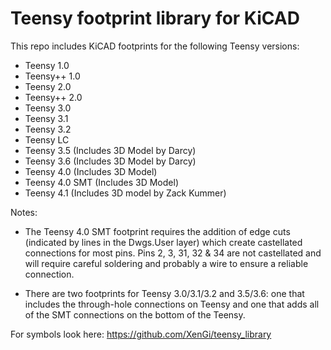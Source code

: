 Teensy footprint library for KiCAD
=======================================

This repo includes KiCAD footprints for the following Teensy versions:

  - Teensy 1.0
  - Teensy++ 1.0
  - Teensy 2.0
  - Teensy++ 2.0
  - Teensy 3.0
  - Teensy 3.1
  - Teensy 3.2
  - Teensy LC
  - Teensy 3.5 (Includes 3D Model by Darcy)
  - Teensy 3.6 (Includes 3D Model by Darcy)
  - Teensy 4.0 (Includes 3D Model)
  - Teensy 4.0 SMT (Includes 3D Model)
  - Teensy 4.1 (Includes 3D model by Zack Kummer)

Notes:
  - The Teensy 4.0 SMT footprint requires the addition of edge cuts (indicated
by lines in the Dwgs.User layer) which create castellated connections for most
pins.  Pins 2, 3, 31, 32 & 34 are not castellated and will require careful soldering
and probably a wire to ensure a reliable connection.

- There are two footprints for Teensy 3.0/3.1/3.2 and 3.5/3.6: one that includes the through-hole connections on Teensy and one that adds all of the SMT connections on the bottom of the Teensy.

For symbols look here: https://github.com/XenGi/teensy_library
